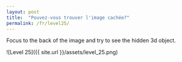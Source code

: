 ```yaml
---
layout: post
title:  "Pouvez-vous trouver l'image cachée?"
permalink: /fr/level25/
---
```

Focus to the back of the image and try to see the hidden 3d object.

![Level 25]({{ site.url }}/assets/level_25.png)